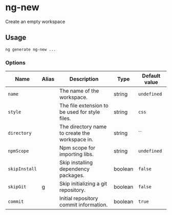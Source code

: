 # ng-new

Create an empty workspace

## Usage

```bash
ng generate ng-new ...

```

### Options

| Name          | Alias | Description                                    | Type    | Default value |
| ------------- | ----- | ---------------------------------------------- | ------- | ------------- |
| `name`        |       | The name of the workspace.                     | string  | `undefined`   |
| `style`       |       | The file extension to be used for style files. | string  | `css`         |
| `directory`   |       | The directory name to create the workspace in. | string  | ``            |
| `npmScope`    |       | Npm scope for importing libs.                  | string  | `undefined`   |
| `skipInstall` |       | Skip installing dependency packages.           | boolean | `false`       |
| `skipGit`     | g     | Skip initializing a git repository.            | boolean | `false`       |
| `commit`      |       | Initial repository commit information.         | boolean | `true`        |
